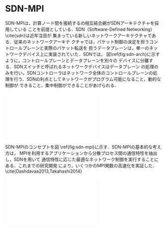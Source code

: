 # SDN-MPI

<!-- SDNの説明 -->
SDN-MPIは，計算ノード間を接続するの相互結合網がSDNアーキテクチャを採用している
ことを前提としている．SDN（Software-Defined Networking）\cite{sdn}は近年注目が
集まっている新しいネットワークアーキテクチャである．従来のネットワークアーキテ
クチャでは，パケット制御の決定を担うコントロールプレーンと実際のパケット転送を
担うデータプレーンは，単一のネットワークデバイス上に実装されていた．SDNでは，
図\ref{fig:sdn-arch}に示すように，コントロールプレーンとデータプレーンを別々の
デバイスに分離する．SDNスイッチと呼ばれるネットワークデバイスはデータプレーン
の処理のみを行い，SDNコントローラはネットワーク全体のコントロールプレーンの処
理を行う．SDNの利点としてネットワークがプログラム可能になること，動的な制御が
できること，集中制御ができることがあげられる．

![SDNのアーキテクチャ\label{fig:sdn-arch}](sdn-arch.pdf)

<!-- SDN-MPIのコンセプト -->
SDN-MPIのコンセプトを図 \ref{fig:sdn-mpi}に示す．SDN-MPIの基本的な考え方は，
MPIを利用するアプリケーションから分散プロセス間の通信特性を抽出し，SDNを用いて
通信特性に応じた最適なネットワーク制御を実行することにある．これまでの研究開発
により，いくつかのMPI関数の高速化を実証した．\cite{Dashdavaa2013,Takahashi2014}

![SDN-MPIの概要\label{fig:sdn-mpi}](sdn-mpi.pdf)

